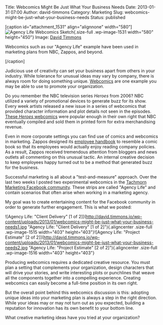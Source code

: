 Title: Webcomics Might Be Just What Your Business Needs
Date: 2013-01-31 07:00
Author: david-timmons
Category: Marketing
Slug: webcomics-might-be-just-what-your-business-needs
Status: published

\[caption id="attachment\_1531" align="alignnone" width="580"\]![Agency
Life Webcomics
Sketch](http://david.timmons.io/wp-content/uploads/2013/01/webcomics-might-be-just-what-your-business-needs0.jpg "Webcomics Might Be Just What Your Business Needs"){.size-full
.wp-image-1531 width="580" height="450"} Image: [David
Timmons](http://david.timmons.io "Agency Life Webcomics Sketch by David Timmons")

Webcomics such as our "Agency Life" example have been used in marketing
plans from NBC, Zappos, and beyond.

\[/caption\]

Judicious use of creativity can set your business apart from others in
your industry. While tolerance for unusual ideas may vary by company,
there is always room for doing something unique.
[Webcomics](http://en.wikipedia.org/wiki/Webcomic "Click here to learn more about webcomics.")
are one example you may be able to use to promote your organization.

Do you remember the NBC television series *Heroes* from 2006? NBC
utilized a variety of promotional devices to generate buzz for its show.
Every week artists released a new issue in a series of webcomics that
provided character information and plot details not seen in the
episodes. [These *Heroes*
webcomics](http://www.nbc.com/heroes/novels/ "Click here to read some of the Heroes webcomics.")
were popular enough in their own right that NBC eventually compiled and
sold them in printed form for extra merchandising revenue.

Even in more corporate settings you can find use of comics and webcomics
in marketing. Zappos designed its [employee
handbook](http://blogs.zappos.com/blogs/inside-zappos/2009/10/20/zappos-employee-handbook "Click here to learn more about the Zappos employee handbook.")
to resemble a comic book so that its employees would actually enjoy
reading company policies. As a result, Zappos received tremendous
attention from bloggers and news outlets all commenting on this unusual
tactic. An internal creative decision to keep employees happy turned out
to be a method that generated buzz for the business.

Successful marketing is all about a "test-and-measure" approach. Over
the last two weeks I posted two experimental webcomics in the [Tachmorn
Marketing Facebook
community](http://www.facebook.com/TachmornMarketing "Click here to visit the Tachmorn Marketing Facebook community.").
These strips are called "Agency Life" and contain scenarios that often
arise when working in a marketing agency.

My goal was to create entertaining content for the Facebook community in
order to generate further engagement. This is what we posted:

![Agency Life: "Client Delivery" \[1 of
2\]](http://david.timmons.io/wp-content/uploads/2013/01/webcomics-might-be-just-what-your-business-needs1.jpg "Agency Life:  "Client Delivery" [1 of 2]"){.aligncenter
.size-full .wp-image-1515 width="403" height="403"}![Agency Life:
"Project Estimate" \[2 of
2\]](http://david.timmons.io/wp-content/uploads/2013/01/webcomics-might-be-just-what-your-business-needs2.jpg "Agency Life: "Project Estimate" [2 of 2]"){.aligncenter
.size-full .wp-image-1516 width="403" height="403"}

Producing webcomics requires a dedicated creative resource. You must
plan a setting that complements your organization, design characters
that will drive your stories, and write interesting plots or punchlines
that weave all the components together into a compelling experience.
Creating webcomics can easily become a full-time position in its own
right.

But the overall point behind this webcomics discussion is this: adopting
unique ideas into your marketing plan is always a step in the right
direction. While your ideas may or may not turn out as you expected,
building a reputation for innovation has its own benefit to your bottom
line.

What creative marketing ideas have you tried at your organization?
